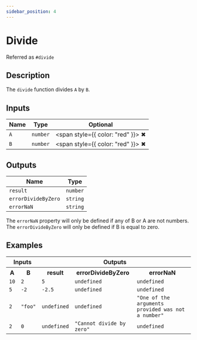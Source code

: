 ```yaml
---
sidebar_position: 4
---
```


# Divide
Referred as `#divide`

## Description
The `divide` function divides `A` by `B`.

## Inputs
| Name | Type | Optional |
|------|------|:---------:|
| `A` | `number` | <span style={{ color: "red" }}> ✖ </span>
| `B` | `number` | <span style={{ color: "red" }}> ✖ </span>

## Outputs
| Name | Type |
|------|------|
| `result` | `number` |
| `errorDivideByZero` | `string` |
| `errorNaN` | `string` |

The `errorNaN` property will only be defined if any of B or A are not numbers.
The `errorDivideByZero` will only be defined if B is equal to zero.

## Examples
<table style={{ textAlign: "center" }}>
  <tr>
    <th colspan="2">Inputs</th>
    <th colspan="3">Outputs</th>
  </tr>
  <tr>
    <th>A</th>
    <th>B</th>
    <th>result</th>
    <th>errorDivideByZero</th>
    <th>errorNaN</th>
  </tr>
  <tr>
    <td><code>10</code></td>
    <td><code>2</code></td>
    <td><code>5</code></td>
    <td><code>undefined</code></td>
    <td><code>undefined</code></td>
  </tr>
  <tr>
    <td><code>5</code></td>
    <td><code>-2</code></td>
    <td><code>-2.5</code></td>
    <td><code>undefined</code></td>
    <td><code>undefined</code></td>
  </tr>
  <tr>
    <td><code>2</code></td>
    <td><code>"foo"</code></td>
    <td><code>undefined</code></td>
    <td><code>undefined</code></td>
    <td><code>"One of the arguments provided was not a number"</code></td>
  </tr>
  <tr>
    <td><code>2</code></td>
    <td><code>0</code></td>
    <td><code>undefined</code></td>
    <td><code>"Cannot divide by zero"</code></td>
    <td><code>undefined</code></td>
  </tr>
</table>

